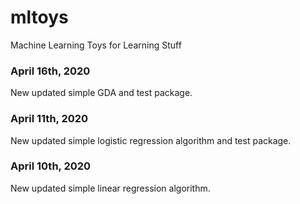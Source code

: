 # mltoys
Machine Learning Toys for Learning Stuff

### April 16th, 2020

New updated simple GDA and test package.

### April 11th, 2020

New updated simple logistic regression algorithm and test package.

### April 10th, 2020

New updated simple linear regression algorithm.
